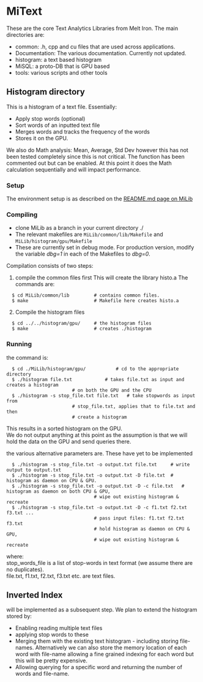 # MiText
These are the core Text Analytics Libraries from Melt Iron.  The main directories are:
* common: .h, cpp and cu files that are used across applications.
* Documentation: The various documentation.  Currently not updated.
* histogram: a text based histogram
* MiSQL: a proto-DB that is GPU based
* tools: various scripts and other tools

## Histogram directory
This is a histogram of a text file.  Essentially:
* Apply stop words (optional)
* Sort words of an inputted text file
* Merges words and tracks the frequency of the words
* Stores it on the GPU.

We also do Math analysis: Mean, Average, Std Dev however this has not been tested completely since this is not critical.
The function has been commented out but can be enabled.  At this point it does the Math calculation sequentially and will impact performance.

### Setup
The environment setup is as described on the [README.md page on MiLib](https://github.com/rinka-meltiron/MiLib#setup)

### Compiling
* clone MiLib as a branch in your current directory ./
* The relevant makefiles are ```MiLib/common/lib/Makefile``` and ```MiLib/histogram/gpu/Makefile```
* These are currently set in debug mode.  For production version, modify the variable *dbg=1* in each of the Makefiles to *dbg=0*.

Compilation consists of two steps:

1. compile the common files first
  This will create the library histo.a  The commands are:

```
  $ cd MiLib/common/lib         # contains common files.
  $ make                        # Makefile here creates histo.a
```

2. Compile the histogram files
```
  $ cd ../../histogram/gpu/     # the histogram files
  $ make                        # creates ./histogram
```

### Running
the command is:
```
  $ cd ./MiLib/histogram/gpu/			# cd to the appropriate directory
  $ ./histogram file.txt			# takes file.txt as input and creates a histogram
						# on both the GPU and the CPU
  $ ./histogram -s stop_file.txt file.txt	# take stopwords as input from
						# stop_file.txt, applies that to file.txt and then
						# create a histogram
```
This results in a sorted histogram on the GPU.<br>
We do not output anything at this point as the assumption is that we will hold the data on the GPU and send queries there.

the various alternative parameters are.  These have yet to be implemented
```
  $ ./histogram -s stop_file.txt -o output.txt file.txt		# write output to output.txt
  $ ./histogram -s stop_file.txt -o output.txt -D file.txt	# histogram as daemon on CPU & GPU.
  $ ./histogram -s stop_file.txt -o output.txt -D -c file.txt	# histogram as daemon on both CPU & GPU,
								# wipe out existing histogram & recreate
  $ ./histogram -s stop_file.txt -o output.txt -D -c f1.txt f2.txt f3.txt ...
								# pass input files: f1.txt f2.txt f3.txt
								# hold histogram as daemon on CPU & GPU,
								# wipe out existing histogram & recreate
```
where:<br>
stop_words_file is a list of stop-words in text format (we assume there are no duplicates).<br>
file.txt, f1.txt, f2.txt, f3.txt etc. are text files.<br>

## Inverted Index
will be implemented as a subsequent step.  We plan to extend the histogram stored by:
* Enabling reading multiple text files
* applying stop words to these
* Merging them with the existing text histogram - including storing file-names.  Alternatively we can also store the memory location of each word with file-name allowing a fine grained indexing for each word but this will be pretty expensive.
* Allowing querying for a specific word and returning the number of words and file-name.
